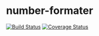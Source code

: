 # number-formater
[![Build Status](https://travis-ci.org/PetrBorak/number-formater.svg?branch=master)](https://travis-ci.org/PetrBorak/number-formater)
[![Coverage Status](https://coveralls.io/repos/github/PetrBorak/number-formater/badge.svg?branch=master)](https://coveralls.io/github/PetrBorak/number-formater?branch=master)
